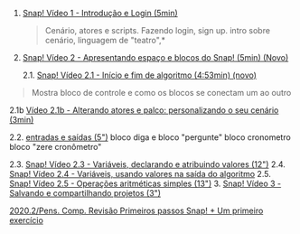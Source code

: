 1. [Snap! Vídeo 1 - Introdução e Login (5min)](https://www.loom.com/share/e9fd905057b34b20ba76c67468e94d19) 
	> Cenário, atores e scripts.
	Fazendo login, sign up.
	intro sobre cenário, linguagem de "teatro",*
	
2. [Snap! Vídeo 2 - Apresentando espaço e blocos do Snap! (5min) (Novo)](https://www.loom.com/share/62789835943d436da62da6253d670d99)
	
	2.1. [Snap! Vídeo 2.1 - Início e fim de algoritmo (4:53min) (novo)](https://www.loom.com/share/d44a8b79621640749bbca68908b339a8)
> Mostra bloco de controle e como os blocos se conectam um ao outro

2.1b [Vídeo 2.1b - Alterando atores e palco: personalizando o seu cenário (3min)](https://www.loom.com/share/85957c0587ca43efa8710ca9cd985789)

2.2. [entradas e saídas (5")](https://www.loom.com/share/543c91ed982345248dcb3852c8949478)
		bloco diga e bloco "pergunte"
		bloco cronometro
		bloco "zere cronômetro"


 2.3. [Snap! Vídeo 2.3 - Variáveis, declarando e atribuindo valores (12")](https://www.loom.com/share/ed734c668ba743dd817b4158fc796182)
  2.4. [Snap! Vídeo 2.4 - Variáveis, usando valores na saída do algoritmo](https://www.loom.com/share/1a920b85498c421b841bd2f85f329b98)
  2.5. [Snap! Vídeo 2.5 - Operações aritméticas simples (13")](https://www.loom.com/share/85e9258b4a5b461e9be50040d9ee6197)
  3. [Snap! Vídeo 3 - Salvando e compartilhando projetos (3")](https://www.loom.com/share/ea0be86c99c74e9e89383ccc6cb703a4) 

[2020.2/Pens. Comp. Revisão Primeiros passos Snap! + Um primeiro exercício](https://www.loom.com/share/daa17f9815074c95842c2fd8990cacda)
